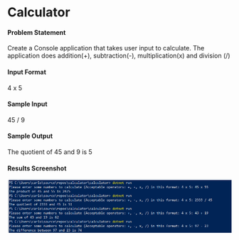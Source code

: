 # Calculator 

#### Problem Statement
Create a Console application that takes user input to calculate. The application does addition(+), subtraction(-), multiplication(x) and division (/)

#### Input Format
4 x 5

#### Sample Input
45 / 9

#### Sample Output
The quotient of 45 and 9 is 5

#### Results Screenshot
![Calculating](/screenshots/calculator.PNG)
